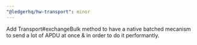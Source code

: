 ```yaml
---
"@ledgerhq/hw-transport": minor
---
```


Add Transport#exchangeBulk method to have a native batched mecanism to send a lot of APDU at once & in order to do it performantly.
